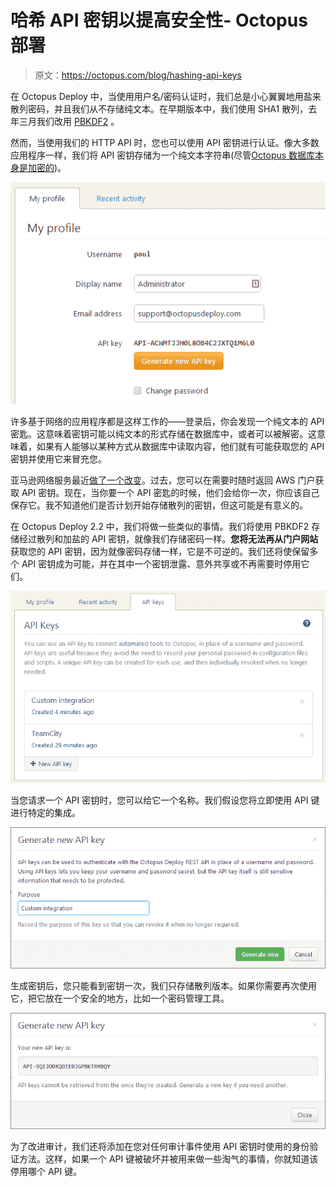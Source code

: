 # 哈希 API 密钥以提高安全性- Octopus 部署

> 原文：<https://octopus.com/blog/hashing-api-keys>

在 Octopus Deploy 中，当使用用户名/密码认证时，我们总是小心翼翼地用盐来散列密码，并且我们从不存储纯文本。在早期版本中，我们使用 SHA1 散列，去年三月我们改用 [PBKDF2](https://en.wikipedia.org/wiki/PBKDF2) 。

然而，当使用我们的 HTTP API 时，您也可以使用 API 密钥进行认证。像大多数应用程序一样，我们将 API 密钥存储为一个纯文本字符串(尽管[Octopus 数据库本身是加密的](http://docs.octopusdeploy.com/display/OD/Security+and+encryption))。

![Getting your API key](img/c56ce9be48d2392836aa6a04959924e9.png)

许多基于网络的应用程序都是这样工作的——登录后，你会发现一个纯文本的 API 密匙。这意味着密钥可能以纯文本的形式存储在数据库中，或者可以被解密。这意味着，如果有人能够以某种方式从数据库中读取内容，他们就有可能获取您的 API 密钥并使用它来冒充您。

亚马逊网络服务最近[做了一个改变](http://blogs.aws.amazon.com/security/post/Tx1R9KDN9ISZ0HF/Where-s-my-secret-access-key)。过去，您可以在需要时随时返回 AWS 门户获取 API 密钥。现在，当你要一个 API 密匙的时候，他们会给你一次，你应该自己保存它。我不知道他们是否计划开始存储散列的密钥，但这可能是有意义的。

在 Octopus Deploy 2.2 中，我们将做一些类似的事情。我们将使用 PBKDF2 存储经过散列和加盐的 API 密钥，就像我们存储密码一样。**您将无法再从门户网站**获取您的 API 密钥，因为就像密码存储一样，它是不可逆的。我们还将使保留多个 API 密钥成为可能，并在其中一个密钥泄露、意外共享或不再需要时停用它们。

![List of API keys](img/8f1b12204796067eba95f2cb5c15028f.png)

当您请求一个 API 密钥时，您可以给它一个名称。我们假设您将立即使用 API 键进行特定的集成。

![Generating an API key](img/5b82a6b08ac9f4a881a3649f3169959f.png)

生成密钥后，您只能看到密钥一次，我们只存储散列版本。如果你需要再次使用它，把它放在一个安全的地方，比如一个密码管理工具。

![Your API key](img/7aa4edbcc7b0f3b2dd901a257126a9f1.png)

为了改进审计，我们还将添加在您对任何审计事件使用 API 密钥时使用的身份验证方法。这样，如果一个 API 键被破坏并被用来做一些淘气的事情，你就知道该停用哪个 API 键。